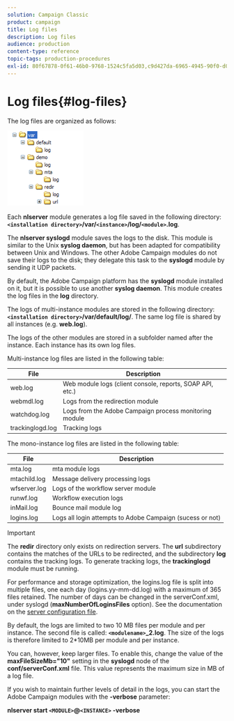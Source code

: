 ```yaml
---
solution: Campaign Classic
product: campaign
title: Log files
description: Log files
audience: production
content-type: reference
topic-tags: production-procedures
exl-id: 80f67878-0f61-46b0-9768-1524c5fa5d03,c9d427da-6965-4945-90f0-d0770701d55e
---
```

# Log files{#log-files}

The log files are organized as follows:

![](assets/d_ncs_directory.png)

Each **nlserver** module generates a log file saved in the following directory: **`<installation directory>`/var/`<instance>`/log/`<module>`.log**.

The **nlserver syslogd** module saves the logs to the disk. This module is similar to the Unix **syslog daemon**, but has been adapted for compatibility between Unix and Windows. The other Adobe Campaign modules do not save their logs to the disk; they delegate this task to the **syslogd** module by sending it UDP packets.

By default, the Adobe Campaign platform has the **syslogd** module installed on it, but it is possible to use another **syslog daemon**. This module creates the log files in the **log** directory.

The logs of multi-instance modules are stored in the following directory: **`<installation directory>`/var/default/log/**. The same log file is shared by all instances (e.g. **web.log**).

The logs of the other modules are stored in a subfolder named after the instance. Each instance has its own log files.

Multi-instance log files are listed in the following table:

|  File  | Description  |
|---|---|
|  web.log  | Web module logs (client console, reports, SOAP API, etc.)  |
|  webmdl.log  | Logs from the redirection module  |
|  watchdog.log  | Logs from the Adobe Campaign process monitoring module  |
|  trackinglogd.log  | Tracking logs  |

The mono-instance log files are listed in the following table:

|  File  | Description  |
|---|---|
|  mta.log  | mta module logs  |
|  mtachild.log  | Message delivery processing logs  |
|  wfserver.log  | Logs of the workflow server module  |
|  runwf.log  | Workflow execution logs  |
|  inMail.log  | Bounce mail module log  |
|  logins.log  | Logs all login attempts to Adobe Campaign (sucess or not)  |

>[!IMPORTANT]
>
>The **redir** directory only exists on redirection servers. The **url** subdirectory contains the matches of the URLs to be redirected, and the subdirectory **log** contains the tracking logs. To generate tracking logs, the **trackinglogd** module must be running.

For performance and storage optimization, the logins.log file is split into multiple files, one each day (logins.yy-mm-dd.log) with a maximum of 365 files retained. The number of days can be changed in the serverConf.xml, under syslogd (**maxNumberOfLoginsFiles** option). See the documentation on the [server configuration file](../../installation/using/the-server-configuration-file.md#syslogd).

By default, the logs are limited to two 10 MB files per module and per instance. The second file is called: **`<modulename>`_2.log**. The size of the logs is therefore limited to 2&#42;10MB per module and per instance.

You can, however, keep larger files. To enable this, change the value of the **maxFileSizeMb="10"** setting in the **syslogd** node of the **conf/serverConf.xml** file. This value represents the maximum size in MB of a log file.

If you wish to maintain further levels of detail in the logs, you can start the Adobe Campaign modules with the **-verbose** parameter:

**nlserver start `<MODULE>`@`<INSTANCE>` -verbose**
